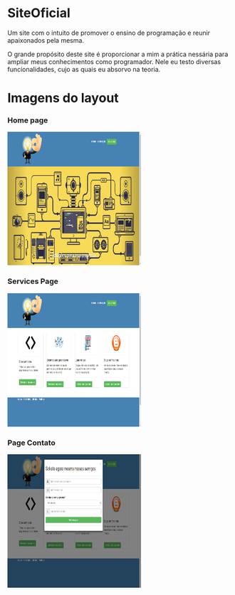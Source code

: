 # SiteOficial
Um site com o intuito de promover o ensino de programação e reunir apaixonados pela mesma.

O grande propósito deste site é proporcionar a mim a prática nessária para ampliar meus conhecimentos como programador. Nele eu testo diversas funcionalidades, cujo as quais eu absorvo na teoria. 

<style>
	.img-layout{
		width: 300px;
		height: 300px;
	}	
</style>

<h1>Imagens do layout</h1>
<h3>Home page</h3>
<img class="img-layout" src="img/image-site-1.png">
<h3>Services Page</h3>
<img class="img-layout" src="img/image-site-2.png">
<h3>Page Contato</h3>
<img class="img-layout" src="img/image-site-3.png">